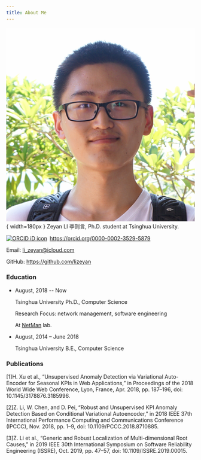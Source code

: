 ```yaml
---
title: About Me
---
```

![](/img/avatar.png){ width=180px }
Zeyan LI 李则言, Ph.D. student at Tsinghua University.
<div itemscope itemtype="https://schema.org/Person"><a itemprop="sameAs" content="https://orcid.org/0000-0002-3529-5879" href="https://orcid.org/0000-0002-3529-5879" target="orcid.widget" rel="me noopener noreferrer" style="vertical-align:top;"><img src="https://orcid.org/sites/default/files/images/orcid_16x16.png" style="width:1em;margin-right:.5em;" alt="ORCID iD icon">https://orcid.org/0000-0002-3529-5879</a></div>

Email: [li_zeyan@icloud.com](mailto:li_zeyan@icloud.com)

GitHub: <https://github.com/lizeyan>



### Education

-   August, 2018 -- Now

    Tsinghua University Ph.D., Computer Science 

    Research Focus: network management, software engineering 

    At [NetMan](<https://netman.aiops.org/>) lab.

-   August, 2014 – June 2018

    Tsinghua University B.E., Computer Science

### Publications


[1]H. Xu et al., “Unsupervised Anomaly Detection via Variational Auto-Encoder for Seasonal KPIs in Web Applications,” in Proceedings of the 2018 World Wide Web Conference, Lyon, France, Apr. 2018, pp. 187–196, doi: 10.1145/3178876.3185996.

[2]Z. Li, W. Chen, and D. Pei, “Robust and Unsupervised KPI Anomaly Detection Based on Conditional Variational Autoencoder,” in 2018 IEEE 37th International Performance Computing and Communications Conference (IPCCC), Nov. 2018, pp. 1–9, doi: 10.1109/PCCC.2018.8710885.

[3]Z. Li et al., “Generic and Robust Localization of Multi-dimensional Root Causes,” in 2019 IEEE 30th International Symposium on Software Reliability Engineering (ISSRE), Oct. 2019, pp. 47–57, doi: 10.1109/ISSRE.2019.00015.
